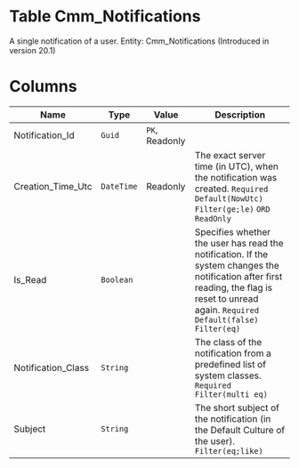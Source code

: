 # Table Cmm_Notifications

A single notification of a user. Entity: Cmm_Notifications (Introduced in version 20.1)

# Columns

| Name | Type | Value | Description |
| - | - | - | --- |
|Notification_Id|`Guid`|`PK`, Readonly||
|Creation_Time_Utc|`DateTime`|Readonly|The exact server time (in UTC), when the notification was created. `Required` `Default(NowUtc)` `Filter(ge;le)` `ORD` `ReadOnly` |
|Is_Read|`Boolean`||Specifies whether the user has read the notification. If the system changes the notification after first reading, the flag is reset to unread again. `Required` `Default(false)` `Filter(eq)` |
|Notification_Class|`String`||The class of the notification from a predefined list of system classes. `Required` `Filter(multi eq)` |
|Subject|`String`||The short subject of the notification (in the Default Culture of the user). `Filter(eq;like)` |
